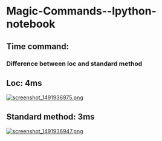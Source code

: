 # Magic-Commands--Ipython-notebook

## Time command:
### Difference between loc and standard method

## Loc: 4ms
[![screenshot_1491936975.png](https://s19.postimg.org/fqj2wvvoz/screenshot_1491936975.png)](https://postimg.org/image/65zga06cv/)

## Standard method: 3ms
[![screenshot_1491936947.png](https://s19.postimg.org/u8ga4vn03/screenshot_1491936947.png)](https://postimg.org/image/red4rfktr/)
